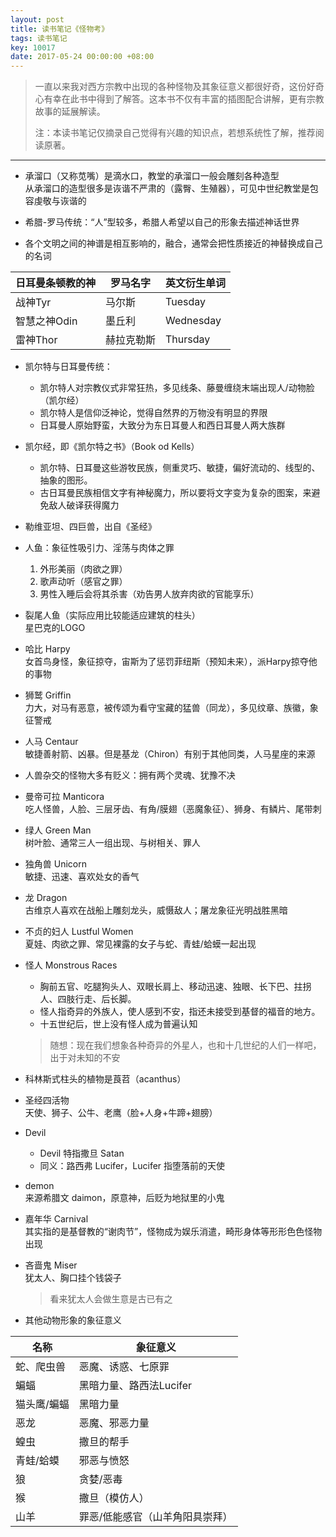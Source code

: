 ```yaml
---
layout: post
title: 读书笔记《怪物考》
tags: 读书笔记
key: 10017
date: 2017-05-24 00:00:00 +08:00
---
```


> 一直以来我对西方宗教中出现的各种怪物及其象征意义都很好奇，这份好奇心有幸在此书中得到了解答。这本书不仅有丰富的插图配合讲解，更有宗教故事的延展解读。
> 
> 注：本读书笔记仅摘录自己觉得有兴趣的知识点，若想系统性了解，推荐阅读原著。

---

- 承溜口（又称苋嘴）是滴水口，教堂的承溜口一般会雕刻各种造型  
从承溜口的造型很多是诙谐不严肃的（露臀、生殖器），可见中世纪教堂是包容虔敬与诙谐的

- 希腊-罗马传统：“人”型较多，希腊人希望以自己的形象去描述神话世界

- 各个文明之间的神谱是相互影响的，融合，通常会把性质接近的神替换成自己的名词

|日耳曼条顿教的神|罗马名字|英文衍生单词|
|---|---|---|
|战神Tyr|马尔斯|Tuesday|
|智慧之神Odin|墨丘利|Wednesday|
|雷神Thor|赫拉克勒斯|Thursday|

- 凯尔特与日耳曼传统：
    - 凯尔特人对宗教仪式非常狂热，多见线条、藤曼缠绕末端出现人/动物脸（凯尔经）
    - 凯尔特人是信仰泛神论，觉得自然界的万物没有明显的界限
    - 日耳曼人原始野蛮，大致分为东日耳曼人和西日耳曼人两大族群

- 凯尔经，即《凯尔特之书》（Book od Kells）  
    - 凯尔特、日耳曼这些游牧民族，侧重灵巧、敏捷，偏好流动的、线型的、抽象的图形。  
    - 古日耳曼民族相信文字有神秘魔力，所以要将文字变为复杂的图案，来避免敌人破译获得魔力

- 勒维亚坦、四巨兽，出自《圣经》

- 人鱼：象征性吸引力、淫荡与肉体之罪
    1. 外形美丽（肉欲之罪）
    2. 歌声动听（感官之罪）
    3. 男性入睡后会将其杀害（劝告男人放弃肉欲的官能享乐）

- 裂尾人鱼（实际应用比较能适应建筑的柱头）  
星巴克的LOGO

- 哈比 Harpy  
女首鸟身怪，象征掠夺，宙斯为了惩罚菲纽斯（预知未来），派Harpy掠夺他的事物

- 狮鹫 Griffin  
力大，对马有恶意，被传颂为看守宝藏的猛兽（同龙），多见纹章、族徽，象征警戒

- 人马 Centaur  
敏捷善射箭、凶暴。但是基龙（Chiron）有别于其他同类，人马星座的来源

- 人兽杂交的怪物大多有贬义：拥有两个灵魂、犹豫不决

- 曼帝可拉 Manticora  
吃人怪兽，人脸、三层牙齿、有角/膜翅（恶魔象征）、狮身、有鳞片、尾带刺

- 绿人 Green Man  
树叶脸、通常三人一组出现、与树相关、罪人

- 独角兽 Unicorn  
敏捷、迅速、喜欢处女的香气

- 龙 Dragon  
古维京人喜欢在战船上雕刻龙头，威慑敌人；屠龙象征光明战胜黑暗

- 不贞的妇人 Lustful Women  
夏娃、肉欲之罪、常见裸露的女子与蛇、青蛙/蛤蟆一起出现

- 怪人 Monstrous Races  
    - 胸前五官、吃腿狗头人、双眼长肩上、移动迅速、独眼、长下巴、拄拐人、四肢行走、后长脚。  
    - 怪人指奇异的外族人，使人感到不安，指还未接受到基督的福音的地方。  
    - 十五世纪后，世上没有怪人成为普遍认知  
    > 随想：现在我们想象各种奇异的外星人，也和十几世纪的人们一样吧，出于对未知的不安

- 科林斯式柱头的植物是莨苕（acanthus）

- 圣经四活物   
天使、狮子、公牛、老鹰（脸+人身+牛蹄+翅膀）

- Devil  
    - Devil 特指撒旦 Satan
    - 同义：路西弗 Lucifer，Lucifer 指堕落前的天使

- demon  
来源希腊文 daimon，原意神，后贬为地狱里的小鬼

- 嘉年华 Carnival   
其实指的是基督教的“谢肉节”，怪物成为娱乐消遣，畸形身体等形形色色怪物出现

- 吝啬鬼 Miser  
犹太人、胸口挂个钱袋子
    > 看来犹太人会做生意是古已有之

- 其他动物形象的象征意义

| 名称  | 象征意义 |
| ------------ | ------------ |
|  蛇、爬虫兽 | 恶魔、诱惑、七原罪  |
| 蝙蝠  | 黑暗力量、路西法Lucifer  |
|  猫头鹰/蝙蝠  | 黑暗力量  |
|  恶龙 | 恶魔、邪恶力量  |
| 蝗虫  | 撒旦的帮手  |
|  青蛙/蛤蟆 | 邪恶与愤怒  |
| 狼  | 贪婪/恶毒  |
| 猴  | 撒旦（模仿人）  |
| 山羊  | 罪恶/低能感官（山羊角阳具崇拜）  |